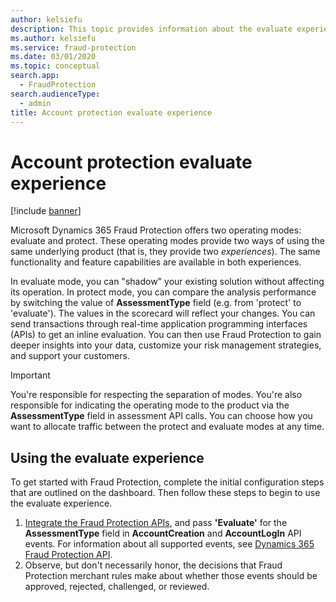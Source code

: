```yaml
---
author: kelsiefu
description: This topic provides information about the evaluate experience in Microsoft Dynamics 365 Fraud Protection.
ms.author: kelsiefu
ms.service: fraud-protection
ms.date: 03/01/2020
ms.topic: conceptual
search.app: 
  - FraudProtection
search.audienceType:
  - admin
title: Account protection evaluate experience
---
```


# Account protection evaluate experience

[!include [banner](includes/preview-banner.md)]

Microsoft Dynamics 365 Fraud Protection offers two operating modes: evaluate and protect. These operating modes provide two ways of using the same underlying product (that is, they provide two *experiences*). The same functionality and feature capabilities are available in both experiences.

In evaluate mode, you can "shadow" your existing solution without affecting its operation. In protect mode, you can compare the analysis performance by switching the value of **AssessmentType** field (e.g. from 'protect' to 'evaluate'). The values in the scorecard will reflect your changes. You can send transactions through real-time application programming interfaces (APIs) to get an inline evaluation. You can then use Fraud Protection to gain deeper insights into your data, customize your risk management strategies, and support your customers.

> [!IMPORTANT]
> You're responsible for respecting the separation of modes. You're also responsible for indicating the operating mode to the product via the **AssessmentType** field in assessment API calls. You can choose how you want to allocate traffic between the protect and evaluate modes at any time.

## Using the evaluate experience

To get started with Fraud Protection, complete the initial configuration steps that are outlined on the dashboard. Then follow these steps to begin to use the evaluate experience.

1. [Integrate the Fraud Protection APIs](integrate-real-time-api.md), and pass **'Evaluate'** for the **AssessmentType** field in **AccountCreation** and **AccountLogIn** API events. For information about all supported events, see [Dynamics 365 Fraud Protection API](https://go.microsoft.com/fwlink/?linkid=2084942).
2. Observe, but don't necessarily honor, the decisions that Fraud Protection merchant rules make about whether those events should be approved, rejected, challenged, or reviewed.
